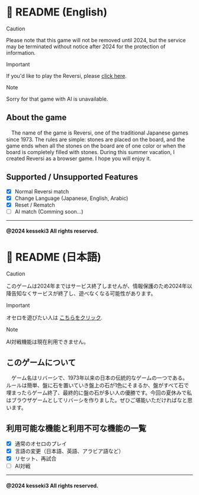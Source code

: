 # :sunflower: README (English)
> [!CAUTION]
> Please note that this game will not be removed until 2024, but the service may be terminated without notice after 2024 for the protection of information.

> [!IMPORTANT]
> If you'd like to play the Reversi, please [click here](https://kesseki3.github.io/reversi2024/).

> [!NOTE]
> Sorry for that game with AI is unavailable.

## About the game
　The name of the game is Reversi, one of the traditional Japanese games since 1973. The rules are simple: stones are placed on the board, and the game ends when all the stones on the board are of one color or when the board is completely filled with stones. During this summer vacation, I created Reversi as a browser game. I hope you will enjoy it.

## Supported / Unsupported Features 
- [x] Normal Reversi match
- [x] Change Language (Japanese, English, Arabic)
- [x] Reset / Rematch
- [ ] AI match (Comming soon...)

---
#### @2024 kesseki3 All rights reserved.




# :sunflower: README (日本語)
> [!CAUTION]
> このゲームは2024年まではサービス終了しませんが、情報保護のため2024年以降告知なくサービスが終了し、遊べなくなる可能性があります。

> [!IMPORTANT]
> オセロを遊びたい人は [こちらをクリック](https://kesseki3.github.io/reversi2024/).

> [!NOTE]
> AI対戦機能は現在利用できません。

## このゲームについて
　ゲーム名はリバーシで、1973年以来の日本の伝統的なゲームの一つである。ルールは簡単、盤に石を置いていき盤上の石が1色にそまるか、盤がすべて石で埋まったらゲーム終了、最終的に盤の石が多い人の優勝です。今回の夏休みで私はブラウザゲームとしてリバーシを作りました。ぜひご堪能いただければなと思います。

## 利用可能な機能と利用不可な機能の一覧 
- [x] 通常のオセロのプレイ
- [x] 言語の変更（日本語、英語、アラビア語など）
- [x] リセット、再試合
- [ ] AI対戦

---
#### @2024 kesseki3 All rights reserved.
